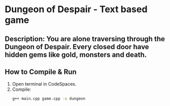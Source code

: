 # Dungeon of Despair - Text based game

## Description: You are alone traversing through the Dungeon of Despair. Every closed door have hidden gems like gold, monsters and death. 

## How to Compile & Run
1. Open terminal in CodeSpaces.
2. Compile:
   ```bash
   g++ main.cpp game.cpp -o dungeon
